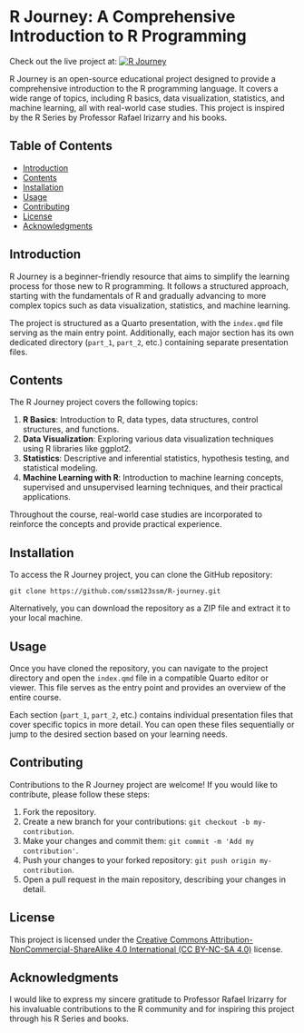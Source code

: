 # R Journey: A Comprehensive Introduction to R Programming

Check out the live project at: [![R Journey](https://img.shields.io/badge/R-Journey-brightgreen?style=for-the-badge)](https://r-journey.netlify.app/)

R Journey is an open-source educational project designed to provide a comprehensive introduction to the R programming language. It covers a wide range of topics, including R basics, data visualization, statistics, and machine learning, all with real-world case studies. This project is inspired by the R Series by Professor Rafael Irizarry and his books.

## Table of Contents

- [Introduction](#introduction)
- [Contents](#contents)
- [Installation](#installation)
- [Usage](#usage)
- [Contributing](#contributing)
- [License](#license)
- [Acknowledgments](#acknowledgments)

## Introduction

R Journey is a beginner-friendly resource that aims to simplify the learning process for those new to R programming. It follows a structured approach, starting with the fundamentals of R and gradually advancing to more complex topics such as data visualization, statistics, and machine learning.

The project is structured as a Quarto presentation, with the `index.qmd` file serving as the main entry point. Additionally, each major section has its own dedicated directory (`part_1`, `part_2`, etc.) containing separate presentation files.

## Contents

The R Journey project covers the following topics:

1. **R Basics**: Introduction to R, data types, data structures, control structures, and functions.
2. **Data Visualization**: Exploring various data visualization techniques using R libraries like ggplot2.
3. **Statistics**: Descriptive and inferential statistics, hypothesis testing, and statistical modeling.
4. **Machine Learning with R**: Introduction to machine learning concepts, supervised and unsupervised learning techniques, and their practical applications.

Throughout the course, real-world case studies are incorporated to reinforce the concepts and provide practical experience.

## Installation

To access the R Journey project, you can clone the GitHub repository:

`git clone https://github.com/ssm123ssm/R-journey.git`


Alternatively, you can download the repository as a ZIP file and extract it to your local machine.

## Usage

Once you have cloned the repository, you can navigate to the project directory and open the `index.qmd` file in a compatible Quarto editor or viewer. This file serves as the entry point and provides an overview of the entire course.

Each section (`part_1`, `part_2`, etc.) contains individual presentation files that cover specific topics in more detail. You can open these files sequentially or jump to the desired section based on your learning needs.

## Contributing

Contributions to the R Journey project are welcome! If you would like to contribute, please follow these steps:

1. Fork the repository.
2. Create a new branch for your contributions: `git checkout -b my-contribution`.
3. Make your changes and commit them: `git commit -m 'Add my contribution'`.
4. Push your changes to your forked repository: `git push origin my-contribution`.
5. Open a pull request in the main repository, describing your changes in detail.


## License

This project is licensed under the [Creative Commons Attribution-NonCommercial-ShareAlike 4.0 International (CC BY-NC-SA 4.0)](https://creativecommons.org/licenses/by-nc-sa/4.0/) license.

## Acknowledgments

I would like to express my sincere gratitude to Professor Rafael Irizarry for his invaluable contributions to the R community and for inspiring this project through his R Series and books.
